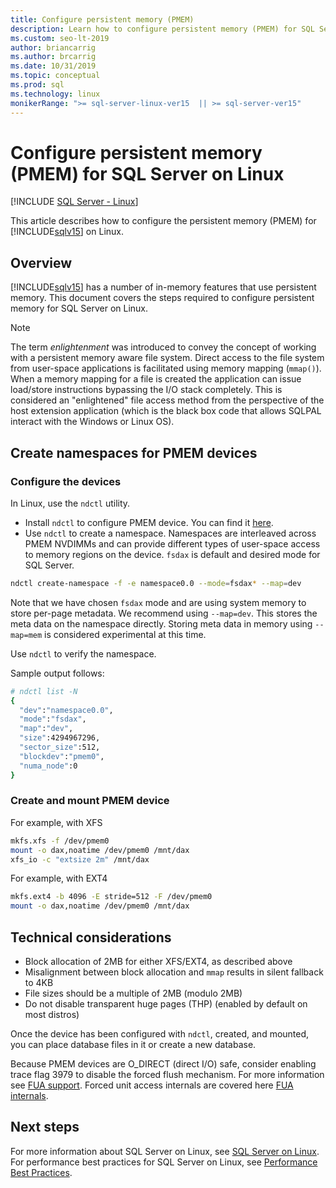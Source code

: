 ```yaml
---
title: Configure persistent memory (PMEM)
description: Learn how to configure persistent memory (PMEM) for SQL Server on Linux, as well as how to create namespaces for PMEM devices.
ms.custom: seo-lt-2019
author: briancarrig 
ms.author: brcarrig
ms.date: 10/31/2019
ms.topic: conceptual
ms.prod: sql
ms.technology: linux
monikerRange: ">= sql-server-linux-ver15  || >= sql-server-ver15"
---
```

# Configure persistent memory (PMEM) for SQL Server on Linux

[!INCLUDE [SQL Server - Linux](../includes/applies-to-version/sql-linux.md)]

This article describes how to configure the persistent memory (PMEM) for [!INCLUDE[sqlv15](../includes/sssql19-md.md)] on Linux.

## Overview

[!INCLUDE[sqlv15](../includes/sssql19-md.md)] has a number of in-memory features that use persistent memory. This document covers the steps required to configure persistent memory for SQL Server on Linux.

> [!NOTE]
> The term _enlightenment_ was introduced to convey the concept of working with a persistent memory aware file system. Direct access to the file system from user-space applications is facilitated using memory mapping (`mmap()`). When a memory mapping for a file is created the application can issue load/store instructions bypassing the I/O stack completely. This is considered an "enlightened" file access method from the perspective of the host extension application (which is the black box code that allows SQLPAL interact with the Windows or Linux OS).

## Create namespaces for PMEM devices

### Configure the devices

In Linux, use the `ndctl` utility.

- Install `ndctl` to configure PMEM device. You can find it [here](https://docs.pmem.io/getting-started-guide/installing-ndctl).
- Use `ndctl` to create a namespace. Namespaces are interleaved across PMEM NVDIMMs and can provide different types of user-space access to memory regions on the device. `fsdax` is default and desired mode for SQL Server.

```bash 
ndctl create-namespace -f -e namespace0.0 --mode=fsdax* --map=dev
```

Note that we have chosen `fsdax` mode and are using system memory to store per-page metadata. We recommend using `--map=dev`. This stores the meta data on the namespace directly. Storing meta data in memory using `--map=mem` is considered experimental at this time.

Use `ndctl` to verify the namespace. 
  
Sample output follows:

```bash
# ndctl list -N
{
  "dev":"namespace0.0",
  "mode":"fsdax",
  "map":"dev",
  "size":4294967296,
  "sector_size":512,
  "blockdev":"pmem0",
  "numa_node":0
}
```

### Create and mount PMEM device

For example, with XFS

```bash
mkfs.xfs -f /dev/pmem0
mount -o dax,noatime /dev/pmem0 /mnt/dax
xfs_io -c "extsize 2m" /mnt/dax
```

For example, with EXT4

```bash
mkfs.ext4 -b 4096 -E stride=512 -F /dev/pmem0
mount -o dax,noatime /dev/pmem0 /mnt/dax
```

## Technical considerations

- Block allocation of 2MB for either XFS/EXT4, as described above
- Misalignment between block allocation and `mmap` results in silent fallback to 4KB
- File sizes should be a multiple of 2MB (modulo 2MB)
- Do not disable transparent huge pages (THP) (enabled by default on most distros)

Once the device has been configured with `ndctl`, created, and mounted, you can place database files in it or create a new database.

Because PMEM devices are O_DIRECT (direct I/O) safe, consider enabling trace flag 3979 to disable the forced flush mechanism. For more information see [FUA support](https://support.microsoft.com/help/4131496/enable-forced-flush-mechanism-in-sql-server-2017-on-linux). Forced unit access internals are covered here [FUA internals](/archive/blogs/bobsql/sql-server-on-linux-forced-unit-access-fua-internals).

## Next steps

For more information about SQL Server on Linux, see [SQL Server on Linux](sql-server-linux-overview.md).
For performance best practices for SQL Server on Linux, see [Performance Best Practices](sql-server-linux-performance-best-practices.md).